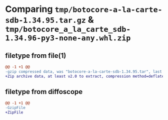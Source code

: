 # Comparing `tmp/botocore-a-la-carte-sdb-1.34.95.tar.gz` & `tmp/botocore_a_la_carte_sdb-1.34.96-py3-none-any.whl.zip`

## filetype from file(1)

```diff
@@ -1 +1 @@
-gzip compressed data, was "botocore-a-la-carte-sdb-1.34.95.tar", last modified: Wed May  1 01:06:38 2024, max compression
+Zip archive data, at least v2.0 to extract, compression method=deflate
```

## filetype from diffoscope

```diff
@@ -1 +1 @@
-GzipFile
+ZipFile
```


